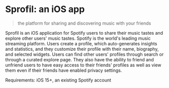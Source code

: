 # Sprofil: an iOS app

> the platform for sharing and discovering music with your friends

Sprofil is an iOS application for Spotify users to share their music tastes and explore other users' music tastes. Spotify is the world's leading music streaming platform. Users create a profile, which auto-generates insights and statistics, and they customize their profile with their name, biography, and selected widgets. Users can find other users' profiles through search or through a curated explore page. They also have the ability to friend and unfriend users to have easy access to their friends' profiles as well as view them even if their friends have enabled privacy settings.

Requirements: iOS 15+, an existing Spotify account
